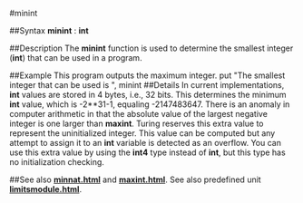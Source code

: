
#minint

##Syntax
**minint** : **int**

##Description
The **minint** function is used to determine the smallest integer (**int**) that can be used in a program.

##Example
This program outputs the maximum integer.
        put "The smallest integer that can be used is ", minint
##Details
In current  implementations, **int** values are stored in 4 bytes, i.e., 32 bits. This determines the minimum **int** value, which is -2**31-1, equaling -2147483647.
There is an anomaly in computer arithmetic in that the absolute value of the largest negative integer is one larger than **maxint**. Turing reserves this extra value to represent the uninitialized integer. This value can be computed but any attempt to assign it to an **int** variable is detected as an overflow. You can use this extra value by using the **int4** type instead of **int**, but this type has no initialization checking.

##See also
**[minnat.html](minnat)** and **[maxint.html](maxint)**.
See also predefined unit **[limitsmodule.html](Limits)**.
